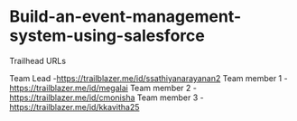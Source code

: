 # Build-an-event-management-system-using-salesforce

Trailhead URLs

Team Lead -https://trailblazer.me/id/ssathiyanarayanan2
Team member 1 -https://trailblazer.me/id/megalai
Team member 2 -https://trailblazer.me/id/cmonisha
Team member 3 -https://trailblazer.me/id/kkavitha25
